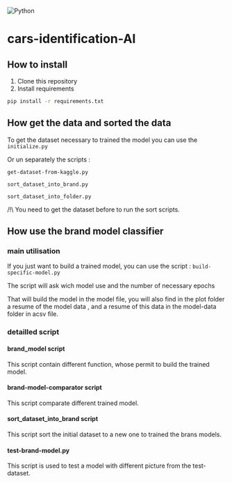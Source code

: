 ![Python](https://img.shields.io/badge/Python-3776AB?style=for-the-badge&logo=python&logoColor=white)

# cars-identification-AI

## How to install

1. Clone this repository
2. Install requirements

```bash
pip install -r requirements.txt
```

## How get the data and sorted the data

To get the dataset necessary to trained the model you can use the `initialize.py`

Or un separately the scripts : 

```
get-dataset-from-kaggle.py
```

```
sort_dataset_into_brand.py
```

```
sort_dataset_into_folder.py
```

/!\ You need to get the dataset before to run the sort scripts.

## How use the brand model classifier

### main utilisation

If you just want to build a trained model, you can use the script : `build-specific-model.py`

The script will ask wich model use and the number of necessary epochs

That will build the model in the model file, you will also find in the plot folder a resume of the model data , and a resume of this data in the model-data folder in acsv file.

### detailled script

#### brand_model script

This script contain different function, whose permit to build the trained model.

#### brand-model-comparator script

This script comparate different trained model.

#### sort_dataset_into_brand script

This script sort the initial dataset to a new one to trained the brans models.

#### test-brand-model.py 

This script is used to test a model with different picture from the test-dataset.
